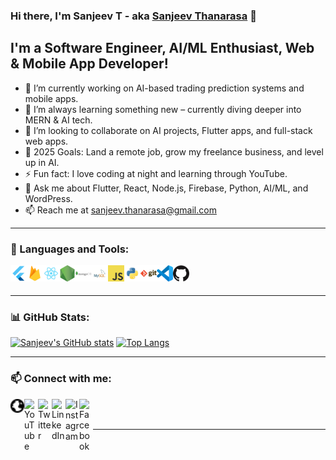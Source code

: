 ### Hi there, I'm Sanjeev T - aka [Sanjeev Thanarasa](https://sanjeev-thanarasa.github.io/my-portfolio/) 👋

## I'm a Software Engineer, AI/ML Enthusiast, Web & Mobile App Developer!
- 🔭 I’m currently working on AI-based trading prediction systems and mobile apps.
- 🌱 I’m always learning something new – currently diving deeper into MERN & AI tech.
- 👯 I’m looking to collaborate on AI projects, Flutter apps, and full-stack web apps.
- 🥅 2025 Goals: Land a remote job, grow my freelance business, and level up in AI.
- ⚡ Fun fact: I love coding at night and learning through YouTube.
- 💬 Ask me about Flutter, React, Node.js, Firebase, Python, AI/ML, and WordPress.
- 📫 Reach me at sanjeev.thanarasa@gmail.com

---

### 🚀 Languages and Tools:

[<img align="left" alt="Flutter" width="26px" src="https://raw.githubusercontent.com/github/explore/master/topics/flutter/flutter.png" />][websiteprofile]
[<img align="left" alt="Firebase" width="26px" src="https://raw.githubusercontent.com/github/explore/master/topics/firebase/firebase.png" />][websiteprofile]
[<img align="left" alt="React" width="26px" src="https://raw.githubusercontent.com/github/explore/master/topics/react/react.png" />][websiteprofile]
[<img align="left" alt="Node.js" width="26px" src="https://raw.githubusercontent.com/github/explore/master/topics/nodejs/nodejs.png" />][websiteprofile]
[<img align="left" alt="MongoDB" width="26px" src="https://raw.githubusercontent.com/github/explore/master/topics/mongodb/mongodb.png" />][websiteprofile]
[<img align="left" alt="MySQL" width="26px" src="https://raw.githubusercontent.com/github/explore/master/topics/mysql/mysql.png" />][websiteprofile]
[<img align="left" alt="JavaScript" width="26px" src="https://raw.githubusercontent.com/github/explore/master/topics/javascript/javascript.png" />][websiteprofile]
[<img align="left" alt="Python" width="26px" src="https://raw.githubusercontent.com/github/explore/master/topics/python/python.png" />][websiteprofile]
[<img align="left" alt="Git" width="26px" src="https://raw.githubusercontent.com/github/explore/master/topics/git/git.png" />][websiteprofile]
[<img align="left" alt="VS Code" width="26px" src="https://raw.githubusercontent.com/github/explore/master/topics/visual-studio-code/visual-studio-code.png" />][websiteprofile]
[<img align="left" alt="GitHub" width="26px" src="https://raw.githubusercontent.com/github/explore/master/topics/github/github.png" />][websiteprofile]


<br />
<br />

---

### 📊 GitHub Stats:

[![Sanjeev's GitHub stats](https://github-readme-stats.vercel.app/api?username=sanjeev-thanarasa&count_private=true&show_icons=true&theme=vue&hide=stars)](https://github.com/sanjeev-thanarasa)
[![Top Langs](https://github-readme-stats.vercel.app/api/top-langs/?username=sanjeev-thanarasa&layout=compact&theme=vue)](https://github.com/sanjeev-thanarasa)

---

### 📫 Connect with me:

[<img align="left" alt="Website" width="22px" src="https://raw.githubusercontent.com/iconic/open-iconic/master/svg/globe.svg" />][websiteprofile]
[<img align="left" alt="YouTube" width="22px" src="https://cdn.jsdelivr.net/npm/simple-icons@v3/icons/youtube.svg" />][youtube]
[<img align="left" alt="Twitter" width="22px" src="https://cdn.jsdelivr.net/npm/simple-icons@v3/icons/twitter.svg" />][twitter]
[<img align="left" alt="LinkedIn" width="22px" src="https://cdn.jsdelivr.net/npm/simple-icons@v3/icons/linkedin.svg" />][linkedin]
[<img align="left" alt="Instagram" width="22px" src="https://cdn.jsdelivr.net/npm/simple-icons@v3/icons/instagram.svg" />][instagram]
[<img align="left" alt="Facebook" width="22px" src="https://cdn.jsdelivr.net/npm/simple-icons@v3/icons/facebook.svg" />][facebook]

<br />
<br />

---

[facebook]: https://www.facebook.com/share/16R1j7Zc5a/?mibextid=wwXIfr
[twitter]: https://x.com/sanjeev_1968?s=11
[youtube]: https://www.youtube.com/@sanjeevthanarasa3529
[instagram]: https://www.instagram.com/sanji_meenu?igsh=eHh5NjNlbjd1MmQx&utm_source=qr
[linkedin]: https://www.linkedin.com/in/sanjeev-thanarasa-5624a21aa?utm_source=share&utm_campaign=share_via&utm_content=profile&utm_medium=ios_app
[websiteprofile]: https://sanjeev-thanarasa.github.io/my-portfolio/

